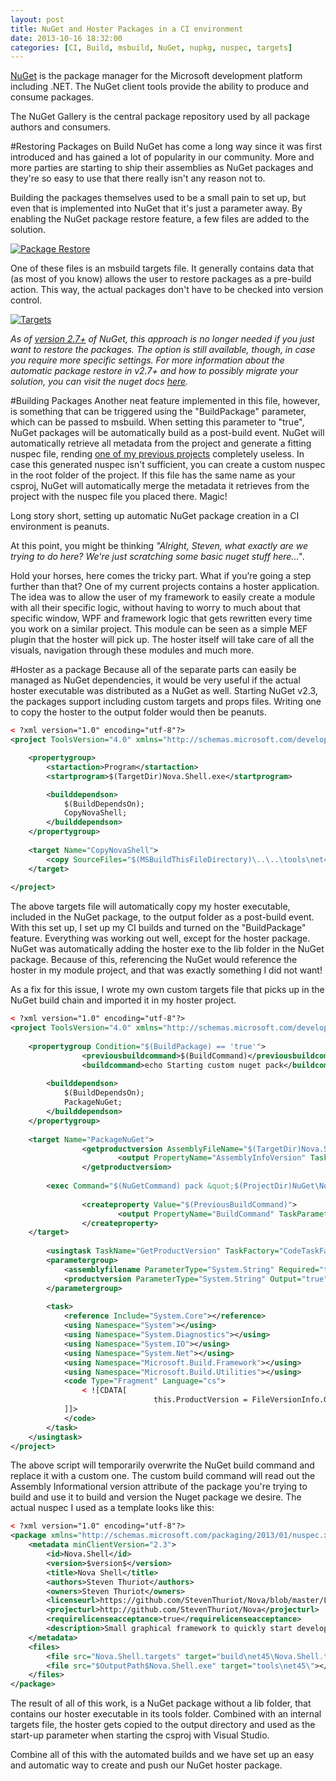 ```yaml
---
layout: post
title: NuGet and Hoster Packages in a CI environment
date: 2013-10-16 18:32:00
categories: [CI, Build, msbuild, NuGet, nupkg, nuspec, targets]
---
```


[NuGet](http://www.nuget.org/) is the package manager for the Microsoft development platform including .NET. The NuGet client tools provide the ability to produce and consume packages. 

The NuGet Gallery is the central package repository used by all package authors and consumers.

#Restoring Packages on Build
NuGet has come a long way since it was first introduced and has gained a lot of popularity in our community. More and more parties are starting to ship their assemblies as NuGet packages and they're so easy to use that there really isn't any reason not to.

Building the packages themselves used to be a small pain to set up, but even that is implemented into NuGet that it's just a parameter away. By enabling the NuGet package restore feature, a few files are added to the solution.


[![Package Restore](//cdn.thuriot.be/images/NuGetCI/packagerestore.png)](//cdn.thuriot.be/images/NuGetCI/packagerestore.png)


One of these files is an msbuild targets file. It generally contains data that (as most of you know) allows the user to restore packages as a pre-build action. This way, the actual packages don't have to be checked into version control.


[![Targets](//cdn.thuriot.be/images/NuGetCI/targets.png)](//cdn.thuriot.be/images/NuGetCI/targets.png)


*As of [version 2.7+](https://docs.nuget.org/docs/reference/package-restore#MSBuild-Integrated_Package_Restore) of NuGet, this approach is no longer needed if you just want to restore the packages. The option is still available, though, in case you require more specific settings. For more information about the automatic package restore in v2.7+ and how to possibly migrate your solution, you can visit the nuget docs [here](http://docs.nuget.org/docs/workflows/migrating-to-automatic-package-restore).*

#Building Packages
Another neat feature implemented in this file, however, is something that can be triggered using the "BuildPackage" parameter, which can be passed to msbuild. When setting this parameter to "true", NuGet packages will be automatically build as a post-build event. NuGet will automatically retrieve all metadata from the project and generate a fitting nuspec file, rending <a href="/projects/nuget-build-and-deploy/" title="NuGet build and deploy" target="_blank">one of my previous projects</a> completely useless. In case this generated nuspec isn't sufficient, you can create a custom nuspec in the root folder of the project. If this file has the same name as your csproj, NuGet will automatically merge the metadata it retrieves from the project with the nuspec file you placed there. Magic!

Long story short, setting up automatic NuGet package creation in a CI environment is peanuts. 

At this point, you might be thinking *"Alright, Steven, what exactly are we trying to do here? We're just scratching some basic nuget stuff here..."*. 

Hold your horses, here comes the tricky part. What if you’re going a step further than that? One of my current projects contains a hoster application. The idea was to allow the user of my framework to easily create a module with all their specific logic, without having to worry to much about that specific window, WPF and framework logic that gets rewritten every time you work on a similar project. This module can be seen as a simple MEF plugin that the hoster will pick up. The hoster itself will take care of all the visuals, navigation through these modules and much more. 

#Hoster as a package
Because all of the separate parts can easily be managed as NuGet dependencies, it would be very useful if the actual hoster executable was distributed as a NuGet as well. Starting NuGet v2.3, the packages support including custom targets and props files. Writing one to copy the hoster to the output folder would then be peanuts.

```xml
< ?xml version="1.0" encoding="utf-8"?>
<project ToolsVersion="4.0" xmlns="http://schemas.microsoft.com/developer/msbuild/2003">

    <propertygroup>
        <startaction>Program</startaction>
        <startprogram>$(TargetDir)Nova.Shell.exe</startprogram>

        <builddependson>
            $(BuildDependsOn);
            CopyNovaShell;
        </builddependson>
    </propertygroup>
        
    <target Name="CopyNovaShell">
        <copy SourceFiles="$(MSBuildThisFileDirectory)\..\..\tools\net45\Nova.Shell.exe" DestinationFolder="$(TargetDir)"></copy>
    </target>
    
</project>
```

The above targets file will automatically copy my hoster executable, included in the NuGet package, to the output folder as a post-build event. With this set up, I set up my CI builds and turned on the "BuildPackage" feature. Everything was working out well, except for the hoster package. NuGet was automatically adding the hoster exe to the lib folder in the NuGet package. Because of this, referencing the NuGet would reference the hoster in my module project, and that was exactly something I did not want!

As a fix for this issue, I wrote my own custom targets file that picks up in the NuGet build chain and imported it in my hoster project.

```xml
< ?xml version="1.0" encoding="utf-8"?>
<project ToolsVersion="4.0" xmlns="http://schemas.microsoft.com/developer/msbuild/2003">
        
    <propertygroup Condition="$(BuildPackage) == 'true'">
                <previousbuildcommand>$(BuildCommand)</previousbuildcommand>
                <buildcommand>echo Starting custom nuget pack</buildcommand>
                                
        <builddependson>
            $(BuildDependsOn);
            PackageNuGet;
        </builddependson>
    </propertygroup>
        
    <target Name="PackageNuGet">
                <getproductversion AssemblyFileName="$(TargetDir)Nova.Shell.exe">
                        <output PropertyName="AssemblyInfoVersion" TaskParameter="ProductVersion"></output>
                </getproductversion>
                
        <exec Command="$(NuGetCommand) pack &quot;$(ProjectDir)NuGet\Nova.Shell.nuspec&quot; -p OutputPath=&quot;$(TargetDir);version=$(AssemblyInfoVersion)&quot; -o &quot;$(PackageOutputDir)&quot; -symbols "></exec>
                
                <createproperty Value="$(PreviousBuildCommand)">
                        <output PropertyName="BuildCommand" TaskParameter="Value"></output>
                </createproperty>
    </target>
                
        <usingtask TaskName="GetProductVersion" TaskFactory="CodeTaskFactory" AssemblyFile="$(MSBuildToolsPath)\Microsoft.Build.Tasks.v4.0.dll">
        <parametergroup>
            <assemblyfilename ParameterType="System.String" Required="true"></assemblyfilename>
            <productversion ParameterType="System.String" Output="true"></productversion>
        </parametergroup>
                
        <task>
            <reference Include="System.Core"></reference>
            <using Namespace="System"></using>
            <using Namespace="System.Diagnostics"></using>
            <using Namespace="System.IO"></using>
            <using Namespace="System.Net"></using>
            <using Namespace="Microsoft.Build.Framework"></using>
            <using Namespace="Microsoft.Build.Utilities"></using>
            <code Type="Fragment" Language="cs">
                < ![CDATA[
                                this.ProductVersion = FileVersionInfo.GetVersionInfo(this.AssemblyFileName).ProductVersion;
            ]]>
            </code>
        </task>
    </usingtask>
</project>
```

The above script will temporarily overwrite the NuGet build command and replace it with a custom one. The custom build command will read out the Assembly Informational version attribute of the package you're trying to build and use it to build and version the Nuget package we desire. The actual nuspec I used as a template looks like this:


```xml
< ?xml version="1.0" encoding="utf-8"?>
<package xmlns="http://schemas.microsoft.com/packaging/2013/01/nuspec.xsd">
    <metadata minClientVersion="2.3">
        <id>Nova.Shell</id>
        <version>$version$</version>
        <title>Nova Shell</title>
        <authors>Steven Thuriot</authors>
        <owners>Steven Thuriot</owners>
        <licenseurl>https://github.com/StevenThuriot/Nova/blob/master/LICENSE.md</licenseurl>
        <projecturl>http://github.com/StevenThuriot/Nova</projecturl>
        <requirelicenseacceptance>true</requirelicenseacceptance>
        <description>Small graphical framework to quickly start developing your apps without having to worry too much about controls and looks.</description>
    </metadata>
    <files>
        <file src="Nova.Shell.targets" target="build\net45\Nova.Shell.targets"></file>
        <file src="$OutputPath$Nova.Shell.exe" target="tools\net45\"></file>
    </files>
</package>
```

The result of all of this work, is a NuGet package without a lib folder, that contains our hoster executable in its tools folder. Combined with an internal targets file, the hoster gets copied to the output directory and used as the start-up parameter when starting the csproj with Visual Studio.

Combine all of this with the automated builds and we have set up an easy and automatic way to create and push our NuGet hoster package.